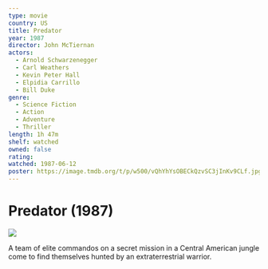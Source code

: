 ```yaml
---
type: movie
country: US
title: Predator
year: 1987
director: John McTiernan
actors:
  - Arnold Schwarzenegger
  - Carl Weathers
  - Kevin Peter Hall
  - Elpidia Carrillo
  - Bill Duke
genre:
  - Science Fiction
  - Action
  - Adventure
  - Thriller
length: 1h 47m
shelf: watched
owned: false
rating:
watched: 1987-06-12
poster: https://image.tmdb.org/t/p/w500/vQhYhYsOBECkQzvSC3jInKv9CLf.jpg
---
```


# Predator (1987)

![](https://image.tmdb.org/t/p/w500/vQhYhYsOBECkQzvSC3jInKv9CLf.jpg)

A team of elite commandos on a secret mission in a Central American jungle come to find themselves hunted by an extraterrestrial warrior.